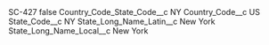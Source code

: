 <?xml version="1.0" encoding="UTF-8"?>
<CustomMetadata xmlns="http://soap.sforce.com/2006/04/metadata" xmlns:xsi="http://www.w3.org/2001/XMLSchema-instance" xmlns:xsd="http://www.w3.org/2001/XMLSchema">
    <label>SC-427</label>
    <protected>false</protected>
    <values>
        <field>Country_Code_State_Code__c</field>
        <value xsi:type="xsd:string">NY</value>
    </values>
    <values>
        <field>Country_Code__c</field>
        <value xsi:type="xsd:string">US</value>
    </values>
    <values>
        <field>State_Code__c</field>
        <value xsi:type="xsd:string">NY</value>
    </values>
    <values>
        <field>State_Long_Name_Latin__c</field>
        <value xsi:type="xsd:string">New York</value>
    </values>
    <values>
        <field>State_Long_Name_Local__c</field>
        <value xsi:type="xsd:string">New York</value>
    </values>
</CustomMetadata>

